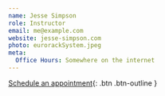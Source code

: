 ```yaml
---
name: Jesse Simpson
role: Instructor
email: me@example.com
website: jesse-simpson.com
photo: eurorackSystem.jpeg
meta:
  Office Hours: Somewhere on the internet
---
```


[Schedule an appointment](#){: .btn .btn-outline }
